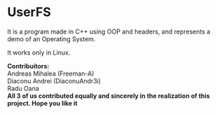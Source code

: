 # UserFS
It is a program made in C++ using OOP and headers, and represents a demo of an Operating System.

It works only in Linux.

<b>Contribuitors:</b>\
Andreas Mihalea (Freeman-A)\
Diaconu Andrei (DiaconuAndr3i)\
Radu Oana\
<b>All 3 of us contributed equally and sincerely in the realization of this project. Hope you like it</b>
